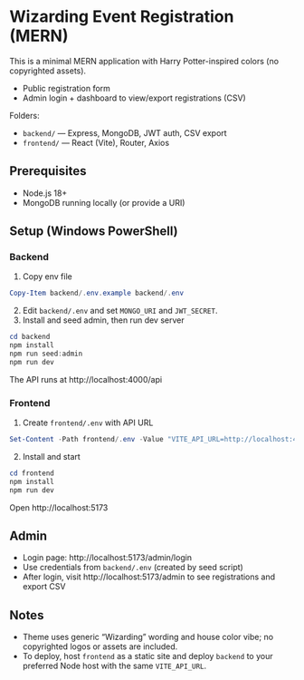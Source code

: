 # Wizarding Event Registration (MERN)

This is a minimal MERN application with Harry Potter-inspired colors (no copyrighted assets).

- Public registration form
- Admin login + dashboard to view/export registrations (CSV)

Folders:
- `backend/` — Express, MongoDB, JWT auth, CSV export
- `frontend/` — React (Vite), Router, Axios

## Prerequisites
- Node.js 18+
- MongoDB running locally (or provide a URI)

## Setup (Windows PowerShell)

### Backend
1. Copy env file
```powershell
Copy-Item backend/.env.example backend/.env
```
2. Edit `backend/.env` and set `MONGO_URI` and `JWT_SECRET`.
3. Install and seed admin, then run dev server
```powershell
cd backend
npm install
npm run seed:admin
npm run dev
```
The API runs at http://localhost:4000/api

### Frontend
1. Create `frontend/.env` with API URL
```powershell
Set-Content -Path frontend/.env -Value "VITE_API_URL=http://localhost:4000/api"
```
2. Install and start
```powershell
cd frontend
npm install
npm run dev
```
Open http://localhost:5173

## Admin
- Login page: http://localhost:5173/admin/login
- Use credentials from `backend/.env` (created by seed script)
- After login, visit http://localhost:5173/admin to see registrations and export CSV

## Notes
- Theme uses generic “Wizarding” wording and house color vibe; no copyrighted logos or assets are included.
- To deploy, host `frontend` as a static site and deploy `backend` to your preferred Node host with the same `VITE_API_URL`.
